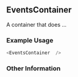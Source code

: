 ## EventsContainer
A container that does ...

### Example Usage

```js
<EventsContainer  />
```


### Other Information
